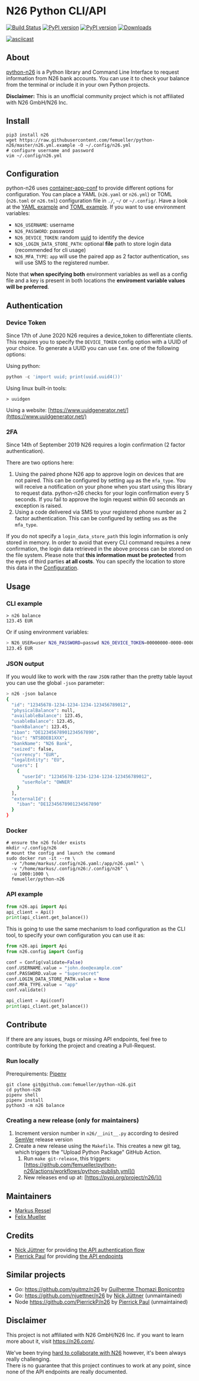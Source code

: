 # N26 Python CLI/API

[![Build Status](https://github.com/femueller/python-n26/actions/workflows/python-app.yml/badge.svg)](https://github.com/femueller/python-n26/actions/workflows/python-app.yml)
[![PyPI version](https://img.shields.io/github/pipenv/locked/python-version/femueller/python-n26)](https://img.shields.io/github/pipenv/locked/python-version/femueller/python-n26)
[![PyPI version](https://badge.fury.io/py/n26.svg)](https://badge.fury.io/py/n26)
[![Downloads](https://img.shields.io/pypi/dm/n26.svg)](https://img.shields.io/pypi/dm/n26.svg)

[![asciicast](https://asciinema.org/a/260083.svg)](https://asciinema.org/a/260083)

## About

[python-n26](https://github.com/femueller/python-n26) is a Python library and Command Line Interface to request information from N26 bank accounts. You can use it to check your balance from the terminal or include it in your own Python projects.

**Disclaimer:** This is an unofficial community project which is not affiliated with N26 GmbH/N26 Inc.

## Install

```shell
pip3 install n26
wget https://raw.githubusercontent.com/femueller/python-n26/master/n26.yml.example -O ~/.config/n26.yml
# configure username and password
vim ~/.config/n26.yml
```

## Configuration

python-n26 uses [container-app-conf](https://github.com/markusressel/container-app-conf) to provide different options for configuration.
You can place a YAML (`n26.yaml` or `n26.yml`) or TOML (`n26.toml` or `n26.tml`) configuration file in `./`, `~/` or `~/.config/`. Have a look at the [YAML example](n26.yml.example) and [TOML example](n26.tml.example).
If you want to use environment variables:

-   `N26_USERNAME`: username
-   `N26_PASSWORD`: password
-   `N26_DEVICE_TOKEN`: random [uuid](https://de.wikipedia.org/wiki/Universally_Unique_Identifier) to identify the device
-   `N26_LOGIN_DATA_STORE_PATH`: optional **file** path to store login data (recommended for cli usage)
-   `N26_MFA_TYPE`: `app` will use the paired app as 2 factor authentication, `sms` will use SMS to the registered number.

Note that **when specifying both** environment variables as well as a config file and a key is present in both locations the **enviroment variable values will be preferred**.

## Authentication

### Device Token

Since 17th of June 2020 N26 requires a device_token to differentiate clients. This requires you to specify the `DEVICE_TOKEN`
config option with a UUID of your choice. To generate a UUID you can use f.ex. one of the following options:

Using python:

```python
python -c 'import uuid; print(uuid.uuid4())'
```

Using linux built-in tools:

```shell
> uuidgen
```

Using a website:
[https://www.uuidgenerator.net/](https://www.uuidgenerator.net/)

### 2FA

Since 14th of September 2019 N26 requires a login confirmation (2 factor authentication).

There are two options here:

1. Using the paired phone N26 app to approve login on devices that are not paired. This can be configured by setting `app` as the `mfa_type`. You will receive a notification on your phone when you start using this library to request data. python-n26 checks for your login confirmation every 5 seconds. If you fail to approve the login request within 60 seconds an exception is raised.
2. Using a code delivered via SMS to your registered phone number as 2 factor authentication. This can be configured by setting `sms` as the `mfa_type`.

If you do not specify a `login_data_store_path` this login information is only stored in memory. In order to avoid that every CLI command requires a new confirmation, the login data retrieved in the above process can be stored on the file system. Please note that **this information must be protected** from the eyes of third parties **at all costs**. You can specify the location to store this data in the [Configuration](#Configuration).

## Usage

### CLI example

```shell
> n26 balance
123.45 EUR
```

Or if using environment variables:

```bash
> N26_USER=user N26_PASSWORD=passwd N26_DEVICE_TOKEN=00000000-0000-0000-0000-000000000000 N26_MFA_TYPE=app n26 balance
123.45 EUR
```

### JSON output

If you would like to work with the raw `JSON` rather than the pretty table
layout you can use the global `-json` parameter:

```bash
> n26 -json balance
{
  "id": "12345678-1234-1234-1234-123456789012",
  "physicalBalance": null,
  "availableBalance": 123.45,
  "usableBalance": 123.45,
  "bankBalance": 123.45,
  "iban": "DE12345678901234567890",
  "bic": "NTSBDEB1XXX",
  "bankName": "N26 Bank",
  "seized": false,
  "currency": "EUR",
  "legalEntity": "EU",
  "users": [
    {
      "userId": "12345678-1234-1234-1234-123456789012",
      "userRole": "OWNER"
    }
  ],
  "externalId": {
    "iban": "DE12345678901234567890"
  }
}
```

### Docker

```shell
# ensure the n26 folder exists
mkdir ~/.config/n26
# mount the config and launch the command
sudo docker run -it --rm \
  -v "/home/markus/.config/n26.yaml:/app/n26.yaml" \
  -v "/home/markus/.config/n26:/.config/n26" \
  -u 1000:1000 \
  femueller/python-n26
```

### API example

```python
from n26.api import Api
api_client = Api()
print(api_client.get_balance())
```

This is going to use the same mechanism to load configuration as the CLI tool, to specify your own configuration you can use it as:

```python
from n26.api import Api
from n26.config import Config

conf = Config(validate=False)
conf.USERNAME.value = "john.doe@example.com"
conf.PASSWORD.value = "$upersecret"
conf.LOGIN_DATA_STORE_PATH.value = None
conf.MFA_TYPE.value = "app"
conf.validate()

api_client = Api(conf)
print(api_client.get_balance())
```

## Contribute

If there are any issues, bugs or missing API endpoints, feel free to contribute by forking the project and creating a Pull-Request.

### Run locally

Prerequirements: [Pipenv](https://pipenv.readthedocs.io/)

```shell
git clone git@github.com:femueller/python-n26.git
cd python-n26
pipenv shell
pipenv install
python3 -m n26 balance
```

### Creating a new release (only for maintainers)

1. Increment version number in `n26/__init__.py` according to desired [SemVer](https://semver.org/#summary) release version
2. Create a new release using the `Makefile`. This creates a new git tag, which triggers the "Upload Python Package" GitHub Action.
    1. Run `make git-release`, this triggers: [https://github.com/femueller/python-n26/actions/workflows/python-publish.yml]()
    2. New releases end up at: [https://pypi.org/project/n26/]()

## Maintainers

-   [Markus Ressel](https://github.com/markusressel)
-   [Felix Mueller](https://github.com/femueller)

## Credits

-   [Nick Jüttner](https://github.com/njuettner) for providing [the API authentication flow](https://github.com/njuettner/alexa/blob/master/n26/app.py)
-   [Pierrick Paul](https://github.com/PierrickP/) for providing [the API endpoints](https://github.com/PierrickP/n26/blob/develop/lib/api.js)

## Similar projects

-   Go: https://github.com/guitmz/n26 by [Guilherme Thomazi Bonicontro](https://github.com/guitmz)
-   Go: https://github.com/njuettner/n26 by [Nick Jüttner](https://github.com/njuettner) (unmaintained)
-   Node https://github.com/PierrickP/n26 by [Pierrick Paul](https://github.com/PierrickP/) (unmaintained)

## Disclaimer

This project is not affiliated with N26 GmbH/N26 Inc. if you want to learn more about it, visit https://n26.com/.

We've been trying [hard to collaborate with N26](https://github.com/femueller/python-n26/issues/107#issuecomment-1008825746) however, it's been always really challenging.  
There is no guarantee that this project continues to work at any point, since none of the API endpoints are really documented.
